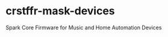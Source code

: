 crstffr-mask-devices
====================

Spark Core Firmware for Music and Home Automation Devices

